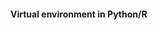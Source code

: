 #### Virtual environment in Python/R

<script src="https://gist.github.com/ozika/97f39e7ae833a1672106f3248972da0b.js"></script>